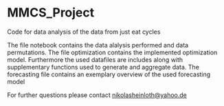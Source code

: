 # MMCS_Project
Code for data analysis of the data from just eat cycles

The file notebook contains the data alalysis performed and data permutations.
The file optimization contains the implemented optimization model.
Furthermore the used datafiles are includes along with supplementary functions used to generate and aggregate data.
The forecasting file contains an exemplary overview of the used forecasting model

For further questions please contact nikolasheinloth@yahoo.de

